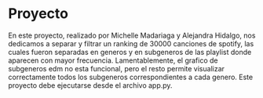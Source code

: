 # Proyecto

En este proyecto, realizado por Michelle Madariaga y Alejandra Hidalgo, nos dedicamos a separar y filtrar un ranking de 30000 canciones de spotify, las cuales fueron separadas en generos y en subgeneros de las playlist donde aparecen con mayor frecuencia.
 Lamentablemente, el grafico de subgeneros edm no esta funcional, pero el resto permite visualizar correctamente todos los subgeneros correspondientes a cada genero. Este proyecto debe ejecutarse desde el archivo app.py.
